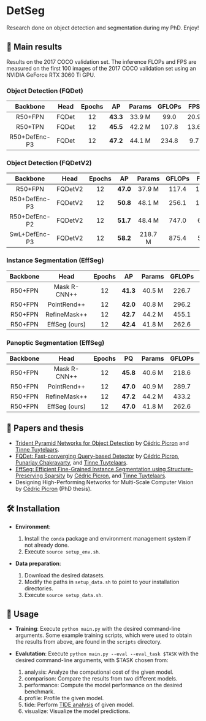 # DetSeg

Research done on object detection and segmentation during my PhD. Enjoy!

## :dvd: Main results
Results on the 2017 COCO validation set. The inference FLOPs and FPS are measured on the first 100 images of the 2017 COCO validation set using an NVIDIA GeForce RTX 3060 Ti GPU.

### Object Detection (FQDet)

| Backbone |   Head   | Epochs |  AP  | Params | GFLOPs |  FPS  | Script | Log | Cp |
|   :-:    |   :-:    |  :-:   | :-:  |  :-:   |  :-:   |  :-:  |  :-:   | :-: |    :-:     |
| R50+FPN  |  FQDet   |   12   | **43.3** | 33.9 M |  99.0  |  20.9 | [script](scripts/fqdet/r50_fpn_fqdet_12e.sh) | [log](outputs/main/fqdet/r50_fpn_fqdet_12e/log.txt) | [cp](https://drive.google.com/drive/folders/1rLhwkT1CwZdpiuWD0-a_9B5UnkA4D-e0?usp=sharing) |
| R50+TPN  |  FQDet   |   12   | **45.5** | 42.2 M |  107.8  |  13.6 | [script](scripts/fqdet/r50_tpn_fqdet_12e.sh) | [log](outputs/main/fqdet/r50_tpn_fqdet_12e/log.txt) | [cp](https://drive.google.com/drive/folders/1rLhwkT1CwZdpiuWD0-a_9B5UnkA4D-e0?usp=sharing) |
| R50+DefEnc-P3  |  FQDet   |   12   | **47.2** | 44.1 M |  234.8  |  9.7 |  [script](scripts/fqdet/r50_def_fqdet_12e.sh) | [log](outputs/main/fqdet/r50_def_fqdet_12e/log.txt) | [cp](https://drive.google.com/drive/folders/1rLhwkT1CwZdpiuWD0-a_9B5UnkA4D-e0?usp=sharing) |

### Object Detection (FQDetV2)

| Backbone |   Head   | Epochs |  AP  | Params | GFLOPs |  FPS  | Script | Log | Cp |
|   :-:    |   :-:    |  :-:   | :-:  |  :-:   |  :-:   |  :-:  |  :-:   | :-: |    :-:     |
| R50+FPN  |  FQDetV2   |   12   | **47.0** | 37.9 M |  117.4  |  17.7 | [script](scripts/fqdetv2/r50_fpn_fqdetv2_12e.sh) | [log](outputs/main/fqdetv2/r50_fpn_fqdetv2_12e/log.txt) | [cp](https://drive.google.com/drive/folders/1_889xKaFIWKbtuGzIQBLJ7AVsY93ZL4F?usp=sharing) |
| R50+DefEnc-P3  |  FQDetV2   |   12   | **50.8** | 48.1 M |  256.1  |  15.5 |  [script](scripts/fqdetv2/r50_def_p3_fqdetv2_12e.sh) | [log](outputs/main/fqdetv2/r50_def_p3_fqdetv2_12e/log.txt) | [cp](https://drive.google.com/drive/folders/1_889xKaFIWKbtuGzIQBLJ7AVsY93ZL4F?usp=sharing) |
| R50+DefEnc-P2  |  FQDetV2   |   12   | **51.7** | 48.4 M |  747.0  |  6.8 |  [script](scripts/fqdetv2/r50_def_p2_fqdetv2_12e.sh) | [log](outputs/main/fqdetv2/r50_def_p2_fqdetv2_12e/log.txt) | [cp](https://drive.google.com/drive/folders/1_889xKaFIWKbtuGzIQBLJ7AVsY93ZL4F?usp=sharing) |
| SwL+DefEnc-P3  |  FQDetV2   |   12   | **58.2** | 218.7 M |  875.4  |  5.8 |  [script](scripts/fqdetv2/swl_def_p3_fqdetv2_12e.sh) | [log](outputs/main/fqdetv2/swl_def_p3_fqdetv2_12e/log.txt) | [cp](https://drive.google.com/drive/folders/1_889xKaFIWKbtuGzIQBLJ7AVsY93ZL4F?usp=sharing) |

### Instance Segmentation (EffSeg)

| Backbone |   Head   | Epochs |  AP  | Params | GFLOPs |  FPS  | Script | Log | Cp |
|   :-:    |   :-:    |  :-:   | :-:  |  :-:   |  :-:   |  :-:  |  :-:   | :-: |    :-:     |
| R50+FPN  |  Mask R-CNN++  |   12   | **41.3** | 40.5 M |  226.7  |  10.4 | [script](scripts/effseg/instance/r50_fpn_fqdetv2_maskrcnn_12e.sh) | [log](outputs/main/effseg/instance/r50_fpn_fqdetv2_maskrcnn_12e/log.txt) | [cp](https://drive.google.com/drive/folders/1j7BfxpVfH7eqdS1-s774WxAtD0eDWMD_?usp=sharing) |
| R50+FPN  |  PointRend++   |   12   | **42.0** | 40.8 M |  296.2  |  6.6 | [script](scripts/effseg/instance/r50_fpn_fqdetv2_pointrend_12e.sh) | [log](outputs/main/effseg/instance/r50_fpn_fqdetv2_pointrend_12e/log.txt) | [cp](https://drive.google.com/drive/folders/1j7BfxpVfH7eqdS1-s774WxAtD0eDWMD_?usp=sharing) |
| R50+FPN  |  RefineMask++  |   12   | **42.7** | 44.2 M |  455.1  |  6.3 | [script](scripts/effseg/instance/r50_fpn_fqdetv2_refinemask_12e.sh) | [log](outputs/main/effseg/instance/r50_fpn_fqdetv2_refinemask_12e/log.txt) | [cp](https://drive.google.com/drive/folders/1j7BfxpVfH7eqdS1-s774WxAtD0eDWMD_?usp=sharing) |
| R50+FPN  |  EffSeg (ours) |   12   | **42.4** | 41.8 M |  262.6  |  7.5 | [script](scripts/effseg/instance/r50_fpn_fqdetv2_effseg_12e.sh) | [log](outputs/main/effseg/instance/r50_fpn_fqdetv2_effseg_12e/log.txt) | [cp](https://drive.google.com/drive/folders/1j7BfxpVfH7eqdS1-s774WxAtD0eDWMD_?usp=sharing) |

### Panoptic Segmentation (EffSeg)

| Backbone |   Head   | Epochs |  PQ  | Params | GFLOPs |  FPS  | Script | Log | Cp |
|   :-:    |   :-:    |  :-:   | :-:  |  :-:   |  :-:   |  :-:  |  :-:   | :-: |    :-:     |
| R50+FPN  |  Mask R-CNN++  |   12   | **45.8** | 40.6 M |  218.6  |  9.9 | [script](scripts/effseg/panoptic/r50_fpn_fqdetv2_maskrcnn_12e.sh) | [log](outputs/main/effseg/panoptic/r50_fpn_fqdetv2_maskrcnn_12e/log.txt) | [cp](https://drive.google.com/drive/folders/1HfL8Y0EdqqfnZUjpLPcTTZQm92F0fkyf?usp=sharing) |
| R50+FPN  |  PointRend++   |   12   | **47.0** | 40.9 M |  289.7  |  6.3 | [script](scripts/effseg/panoptic/r50_fpn_fqdetv2_pointrend_12e.sh) | [log](outputs/main/effseg/panoptic/r50_fpn_fqdetv2_pointrend_12e/log.txt) | [cp](https://drive.google.com/drive/folders/1HfL8Y0EdqqfnZUjpLPcTTZQm92F0fkyf?usp=sharing) |
| R50+FPN  |  RefineMask++  |   12   | **47.2** | 44.2 M |  433.2  |  6.3 | [script](scripts/effseg/panoptic/r50_fpn_fqdetv2_refinemask_12e.sh) | [log](outputs/main/effseg/panoptic/r50_fpn_fqdetv2_refinemask_12e/log.txt) | [cp](https://drive.google.com/drive/folders/1HfL8Y0EdqqfnZUjpLPcTTZQm92F0fkyf?usp=sharing) |
| R50+FPN  |  EffSeg (ours) |   12   | **47.0** | 41.8 M |  262.6  |  6.7 | [script](scripts/effseg/panoptic/r50_fpn_fqdetv2_effseg_12e.sh) | [log](outputs/main/effseg/panoptic/r50_fpn_fqdetv2_effseg_12e/log.txt) | [cp](https://drive.google.com/drive/folders/1HfL8Y0EdqqfnZUjpLPcTTZQm92F0fkyf?usp=sharing) |

## :page_with_curl: Papers and thesis
- [Trident Pyramid Networks for Object Detection](https://arxiv.org/abs/2110.04004) by [Cédric Picron](https://github.com/CedricPicron) and [Tinne Tuytelaars](https://scholar.google.be/citations?user=EuFF9kUAAAAJ).
- [FQDet: Fast-converging Query-based Detector](https://arxiv.org/abs/2210.02318) by [Cédric Picron](https://github.com/CedricPicron), [Punarjay Chakravarty](https://scholar.google.be/citations?user=AyXW9gYAAAAJ&hl), and [Tinne Tuytelaars](https://scholar.google.be/citations?user=EuFF9kUAAAAJ).
- [EffSeg: Efficient Fine-Grained Instance Segmentation using Structure-Preserving Sparsity](https://arxiv.org/abs/2307.01545) by [Cédric Picron](https://github.com/CedricPicron), and [Tinne Tuytelaars](https://scholar.google.be/citations?user=EuFF9kUAAAAJ).
- Designing High-Performing Networks for Multi-Scale Computer Vision by [Cédric Picron](https://github.com/CedricPicron) (PhD thesis).

## :hammer_and_wrench: Installation
- **Environment**: 
  1. Install the `conda` package and environment management system if not already done.
  2. Execute `source setup_env.sh`.

- **Data preparation**:
  1. Download the desired datasets.
  2. Modify the paths in `setup_data.sh` to point to your installation directories.
  3. Execute `source setup_data.sh`.

## :seedling: Usage
- **Training**: Execute `python main.py` with the desired command-line arguments. Some example training scripts, which were used to obtain the results from above, are found in the `scripts` directory.

- **Evalutation**: Execute `python main.py --eval --eval_task $TASK` with the desired command-line arguments, with $TASK chosen from:
  1. analysis: Analyze the computional cost of the given model.
  2. comparison: Compare the results from two different models.
  3. performance: Compute the model performance on the desired benchmark.
  4. profile: Profile the given model.
  5. tide: Perform [TIDE analysis](https://dbolya.github.io/tide/) of given model.
  6. visualize: Visualize the model predictions.
